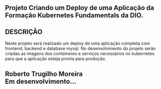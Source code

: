 ## Projeto Criando um Deploy de uma Aplicação da Formação Kubernetes Fundamentals da DIO.

## DESCRIÇÃO
Neste projeto será realizado um deploy de uma aplicação completa com frontend, backend e database mysql. No desenvolvimento do projeto serão criadas as imagens dos containeres e serviços necessários no kubernetes para que a aplicação esteja pronta para produção.


## Roberto Trugilho Moreira<br> Em desenvolvimento...